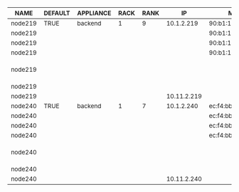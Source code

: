 | <sub>NAME</sub> | <sub>DEFAULT</sub> | <sub>APPLIANCE</sub> | <sub>RACK</sub> | <sub>RANK</sub> | <sub>IP</sub> | <sub>MAC</sub> | <sub>INTERFACE</sub> | <sub>NETWORK</sub> | <sub>CHANNEL</sub> | <sub>OPTIONS</sub> | <sub>VLAN</sub> |
| ---- | ------- | --------- | ---- | ---- | -- | --- | --------- | ------- | ------- | ------- | ---- |
| <sub>node219</sub> | <sub>TRUE</sub> | <sub>backend</sub> | <sub>1</sub> | <sub>9</sub> | <sub>10.1.2.219</sub> | <sub>90:b1:1c:09:eb:af</sub> | <sub>eno1</sub> | <sub>private</sub> | <sub></sub> | <sub></sub> | <sub></sub> |
| <sub>node219</sub> | <sub></sub> | <sub></sub> | <sub></sub> | <sub></sub> | <sub></sub> | <sub>90:b1:1c:09:eb:b0</sub> | <sub>eno2</sub> | <sub></sub> | <sub></sub> | <sub></sub> | <sub></sub> |
| <sub>node219</sub> | <sub></sub> | <sub></sub> | <sub></sub> | <sub></sub> | <sub></sub> | <sub>90:b1:1c:09:eb:b1</sub> | <sub>eno3</sub> | <sub></sub> | <sub>bond0</sub> | <sub></sub> | <sub></sub> |
| <sub>node219</sub> | <sub></sub> | <sub></sub> | <sub></sub> | <sub></sub> | <sub></sub> | <sub>90:b1:1c:09:eb:b2</sub> | <sub>eno4</sub> | <sub></sub> | <sub>bond0</sub> | <sub></sub> | <sub></sub> |
| <sub>node219</sub> | <sub></sub> | <sub></sub> | <sub></sub> | <sub></sub> | <sub></sub> | <sub></sub> | <sub>bond0</sub> | <sub></sub> | <sub>br0</sub> | <sub>bonding-opts="mode=1 primary=eno3"</sub> | <sub></sub> |
| <sub>node219</sub> | <sub></sub> | <sub></sub> | <sub></sub> | <sub></sub> | <sub></sub> | <sub></sub> | <sub>br0</sub> | <sub></sub> | <sub></sub> | <sub>bridge</sub> | <sub></sub> |
| <sub>node219</sub> | <sub></sub> | <sub></sub> | <sub></sub> | <sub></sub> | <sub>10.11.2.219</sub> | <sub></sub> | <sub>br0.77</sub> | <sub>vlad</sub> | <sub></sub> | <sub></sub> | <sub>77</sub> |
| <sub>node240</sub> | <sub>TRUE</sub> | <sub>backend</sub> | <sub>1</sub> | <sub>7</sub> | <sub>10.1.2.240</sub> | <sub>ec:f4:bb:d6:c3:a8</sub> | <sub>em1</sub> | <sub>private</sub> | <sub></sub> | <sub></sub> | <sub></sub> |
| <sub>node240</sub> | <sub></sub> | <sub></sub> | <sub></sub> | <sub></sub> | <sub></sub> | <sub>ec:f4:bb:d6:c3:a9</sub> | <sub>em2</sub> | <sub></sub> | <sub></sub> | <sub></sub> | <sub></sub> |
| <sub>node240</sub> | <sub></sub> | <sub></sub> | <sub></sub> | <sub></sub> | <sub></sub> | <sub>ec:f4:bb:d6:c3:aa</sub> | <sub>em3</sub> | <sub></sub> | <sub>bond0</sub> | <sub></sub> | <sub></sub> |
| <sub>node240</sub> | <sub></sub> | <sub></sub> | <sub></sub> | <sub></sub> | <sub></sub> | <sub>ec:f4:bb:d6:c3:ab</sub> | <sub>em4</sub> | <sub></sub> | <sub>bond0</sub> | <sub></sub> | <sub></sub> |
| <sub>node240</sub> | <sub></sub> | <sub></sub> | <sub></sub> | <sub></sub> | <sub></sub> | <sub></sub> | <sub>bond0</sub> | <sub></sub> | <sub>br0</sub> | <sub>bonding-opts="mode=1 primary=em3"</sub> | <sub></sub> |
| <sub>node240</sub> | <sub></sub> | <sub></sub> | <sub></sub> | <sub></sub> | <sub></sub> | <sub></sub> | <sub>br0</sub> | <sub></sub> | <sub></sub> | <sub>bridge</sub> | <sub></sub> |
| <sub>node240</sub> | <sub></sub> | <sub></sub> | <sub></sub> | <sub></sub> | <sub>10.11.2.240</sub> | <sub></sub> | <sub>br0.77</sub> | <sub>vlad</sub> | <sub></sub> | <sub></sub> | <sub>77</sub> |
